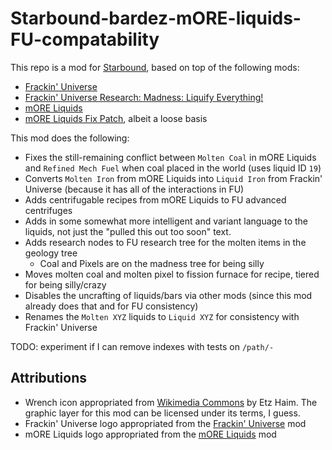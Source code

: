 # Starbound-bardez-mORE-liquids-FU-compatability

This repo is a mod for [Starbound](https://playstarbound.com/), based on top of the following mods:
- [Frackin' Universe](https://steamcommunity.com/sharedfiles/filedetails/?id=729480149)
- [Frackin' Universe Research: Madness: Liquify Everything!](https://steamcommunity.com/sharedfiles/filedetails/?id=2901449779)
- [mORE Liquids](https://steamcommunity.com/sharedfiles/filedetails/?id=1318339314)
- [mORE Liquids Fix Patch](https://steamcommunity.com/sharedfiles/filedetails/?id=2128491231), albeit a loose basis

This mod does the following:

- Fixes the still-remaining conflict between `Molten Coal` in mORE Liquids and `Refined Mech Fuel` when coal placed in the world (uses liquid ID `19`)
- Converts `Molten Iron` from mORE Liquids into `Liquid Iron` from Frackin' Universe (because it has all of the interactions in FU)
- Adds centrifugable recipes from mORE Liquids to FU advanced centrifuges
- Adds in some somewhat more intelligent and variant language to the liquids, not just the "pulled this out too soon" text.
- Adds research nodes to FU research tree for the molten items in the geology tree
  - Coal and Pixels are on the madness tree for being silly
- Moves molten coal and molten pixel to fission furnace for recipe, tiered for being silly/crazy
- Disables the uncrafting of liquids/bars via other mods (since this mod already does that and for FU consistency)
- Renames the `Molten XYZ` liquids to `Liquid XYZ` for consistency with Frackin' Universe

TODO: experiment if I can remove indexes with tests on `/path/-`


## Attributions
- Wrench icon appropriated from [Wikimedia Commons](https://commons.wikimedia.org/wiki/File:Configure_openclipart.png) by Etz Haim. The graphic layer for this mod can be licensed under its terms, I guess.
- Frackin' Universe logo appropriated from the [Frackin' Universe](https://steamcommunity.com/sharedfiles/filedetails/?id=729480149) mod
- mORE Liquids logo appropriated from the [mORE Liquids](https://steamcommunity.com/sharedfiles/filedetails/?id=1318339314) mod